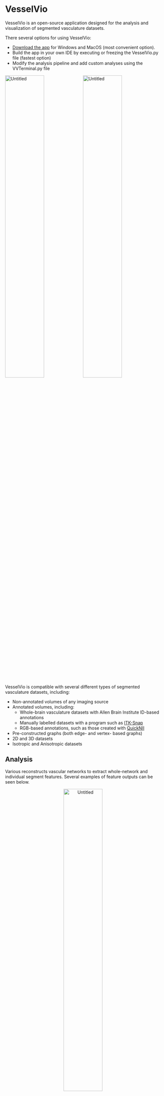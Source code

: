 # VesselVio
VesselVio is an open-source application designed for the analysis and visualization of segmented vasculature datasets. 

There several options for using VesselVio:

- [Download the app](https://jacobbumgarner.github.io/VesselVio/Downloads.html) for Windows and MacOS (most convenient option).
- Build the app in your own IDE by executing or freezing the VesselVio.py file (fastest option)
- Modify the analysis pipeline and add custom analyses using the VVTerminal.py file

<img align="center" width="50%" alt="Untitled" src="https://user-images.githubusercontent.com/70919881/149036341-2b1515ba-94f4-4c89-b774-10e70e5e65c1.png" /><img align="center" width="50%" alt="Untitled" src="https://user-images.githubusercontent.com/70919881/149036342-f8aecef3-84fe-4fe7-8e2e-4eac6d543795.png" />

VesselVio is compatible with several different types of segmented vasculature datasets, including:
- Non-annotated volumes of any imaging source
- Annotated volumes, including:
  - Whole-brain vasculature datasets with Allen Brain Institute ID-based annotations
  - Manually labelled datasets with a program such as [ITK-Snap](http://www.itksnap.org/pmwiki/pmwiki.php)
  - RGB-based annotations, such as those created with [QuickNII](https://www.nitrc.org/projects/quicknii)
- Pre-constructed graphs (both edge- and vertex- based graphs)
- 2D and 3D datasets
- Isotropic and Anisotropic datasets


## Analysis
Various reconstructs vascular networks to extract whole-network and individual segment features. Several examples of feature outputs can be seen below.

<p align="center">
  <img align="center" width="50%" alt="Untitled" src="https://user-images.githubusercontent.com/70919881/149639453-71c22b0a-7a0c-4c3f-8af5-f38aaf4027df.png" />
</p>

## Visualization
Visualization with VesselVio is made possible with [PyVista](https://github.com/pyvista/pyvista), an intuitive and high-level VTK package. Thanks to PyVista, users can easily visualize and examine their vasculature datasets with numerous options intended for accompanying figure images.

<p align="center">
  <img width="48%" alt="Inferior Colliculus" src="https://user-images.githubusercontent.com/70919881/121599185-b337d400-ca10-11eb-8d66-1b1bb1e0040c.mp4" /> <img width="48%" alt="Brain" src="https://user-images.githubusercontent.com/70919881/121599523-28a3a480-ca11-11eb-8340-c29350998f02.mp4">
</p>

<img width="48%" alt="Inferior Colliculus" src="https://user-images.githubusercontent.com/70919881/121599185-b337d400-ca10-11eb-8d66-1b1bb1e0040c.mp4" />
## App Design

The application's front-end was designed using [PyQt5](https://github.com/PyQt5/PyQt).


##
Any suggestions, improvements, or comments should be directed to [Jacob Bumgarner](jrbumgarner@mix.wvu.edu).

<b>If you use VesselVio in your research, please cite our [pre-print publication](https://www.researchsquare.com/article/rs-608609/v1).


If you are looking for help with segmenting your vasculature, there are numerous packages available for this process<sup>[1](https://github.com/ChristophKirst/ClearMap2)[2](https://github.com/vessap/vessap)[3](https://github.com/giesekow/deepvesselnet)</sup>. The program is also capable of analyzing and visualizing  vasculature graphs that have been pre-constructed using other programs.
